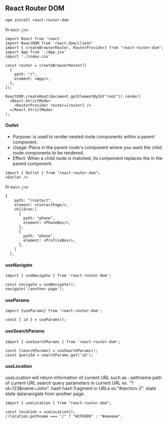 ## React Router DOM
```
npm install react-router-dom
```
In `main.jsx`
```
import React from 'react'
import ReactDOM from 'react-dom/client'
import { createBrowserRouter, RouterProvider} from "react-router-dom";
import App from './App.jsx'
import './index.css'

const router = createBrowserRouter([
  {
    path: "/",
    element: <App/>,
  },
]);

ReactDOM.createRoot(document.getElementById("root")).render(
  <React.StrictMode>
    <RouterProvider router={router} />
  </React.StrictMode>
);

```
#### Outlet
- Purpose: <Outlet /> is used to render nested route components within a parent component.
- Usage: Place <Outlet /> in the parent route's component where you want the child route components to be rendered.
- Effect: When a child route is matched, its component replaces the <Outlet /> in the parent component.
```
import { Outlet } from "react-router-dom";
<Outlet />
```
In `main.jsx`
```
{
    path: "/contact",
    element: <ContactPage/>,
    children:[
      {
        path: "phone",
        element: <PhoneBox/>,
      },
      {
        path: "phone",
        element: <ProfileBox/>,
      },
    ]
  },
```

#### useNavigate
```
import { useNavigate } from 'react-router-dom';

const navigate = useNavigate();
navigate('/another-page');
```
#### useParams
```
import {useParams} from 'react-router-dom';

const { id } = useParams();
```
#### useSearchParams
```
import { useSearchParams } from 'react-router-dom';

const [searchParams] = useSearchParams();
const queryId = searchParams.get('id');
```
#### useLocation

useLocation will return information of current URL such as :
pathname  path of current URL
search query parameters in current URL ex. "?id=123&name=John".
hash hash fragment in URLe ex."#section-2".
state state datanavigate from another page.
```
import { useLocation } from "react-router-dom";

const location = useLocation();
//location.pathname === "/" ? "#2F69D9" : "#eeeeee",

```